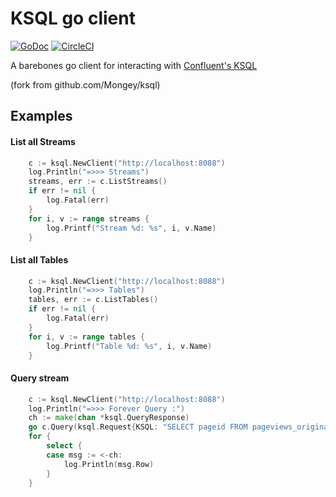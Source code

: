# KSQL go client
[![GoDoc](https://godoc.org/github.com/Mongey/ksql/ksql?status.svg)][godoc]
[![CircleCI](https://circleci.com/gh/Mongey/ksql.svg?style=svg)][ci]

A barebones go client for interacting with [Confluent's KSQL][ksql]

(fork from github.com/Mongey/ksql)

## Examples

#### List all Streams

```go
	c := ksql.NewClient("http://localhost:8088")
	log.Println("=>>> Streams")
	streams, err := c.ListStreams()
	if err != nil {
		log.Fatal(err)
	}
	for i, v := range streams {
		log.Printf("Stream %d: %s", i, v.Name)
	}
```

#### List all Tables

```go
	c := ksql.NewClient("http://localhost:8088")
	log.Println("=>>> Tables")
	tables, err := c.ListTables()
	if err != nil {
		log.Fatal(err)
	}
	for i, v := range tables {
		log.Printf("Table %d: %s", i, v.Name)
	}
```

#### Query stream

```go
	c := ksql.NewClient("http://localhost:8088")
	log.Println("=>>> Forever Query :")
	ch := make(chan *ksql.QueryResponse)
	go c.Query(ksql.Request{KSQL: "SELECT pageid FROM pageviews_original;"}, ch)
	for {
		select {
		case msg := <-ch:
			log.Println(msg.Row)
		}
	}
```
[godoc]: https://godoc.org/github.com/Mongey/ksql/ksql
[ksql]: https://www.confluent.io/product/ksql/
[ci]: https://circleci.com/gh/Mongey/ksql
